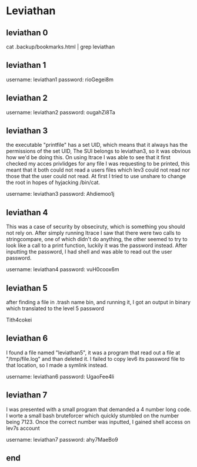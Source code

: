 # Leviathan

## leviathan 0

cat .backup/bookmarks.html  | grep leviathan

## leviathan 1

username: leviathan1
password: rioGegei8m



## leviathan 2

username: leviathan2
password: ougahZi8Ta

## leviathan 3

the executable "printfile" has a set UID, which means that it always has the permissions of the set UID, The SUI belongs to leviathan3, so it was obvious how we'd be doing this.
On using ltrace I was able to see that it first checked my acces privlidges for any file I was requesting to be printed, this meant that it both could not read a users files which lev3 could not read nor those that the user could not read.
At first I tried to use unshare to change the root in hopes of hyjacking /bin/cat.

username: leviathan3
password: Ahdiemoo1j

## leviathan 4

This was a case of security by obseciruty, which is something you should not rely on. After simply running ltrace I saw that there were two calls to stringcompare, one of which didn't do anything, the other seemed to try to look like a call to a print function, luckily it was the password instead.
After inputting the password, I had shell and was able to read out the user password.

username: leviathan4
password: vuH0coox6m

## leviathan 5

after finding a file in .trash name bin, and running it, I got an output in binary which translated to the level 5 password

Tith4cokei

## leviathan 6

I found a file named "leviathan5", it was a program that read out a file at "/tmp/file.log" and than deleted it. I failed to copy lev6 its password file to that location, so I made a symlink instead.

username: leviathan6
password: UgaoFee4li

## leviathan 7

I was presented with a small program that demanded a 4 number long code. I worte a small bash bruteforcer which quickly stumbled on the number being 7123. Once the correct number was inputted, I gained shell access on lev7s account

username: leviathan7
password: ahy7MaeBo9

## end
